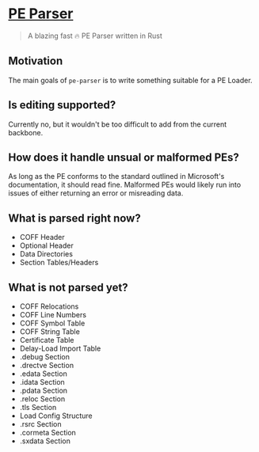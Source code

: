 # [PE Parser](https://docs.rs/crate/pe-parser/latest)
> A blazing fast 🔥 PE Parser written in Rust

## Motivation
The main goals of `pe-parser` is to write something suitable for a PE Loader.

## Is editing supported?
Currently no, but it wouldn't be too difficult to add from the current backbone.

## How does it handle unsual or malformed PEs?
As long as the PE conforms to the standard outlined in Microsoft's documentation, it should read fine. Malformed PEs would likely run into issues of either returning an error or misreading data.

## What is parsed right now?
- COFF Header
- Optional Header
- Data Directories
- Section Tables/Headers

## What is not parsed yet?
- COFF Relocations
- COFF Line Numbers
- COFF Symbol Table
- COFF String Table
- Certificate Table
- Delay-Load Import Table
- .debug Section
- .drectve Section
- .edata Section
- .idata Section
- .pdata Section
- .reloc Section
- .tls Section
- Load Config Structure
- .rsrc Section
- .cormeta Section
- .sxdata Section
